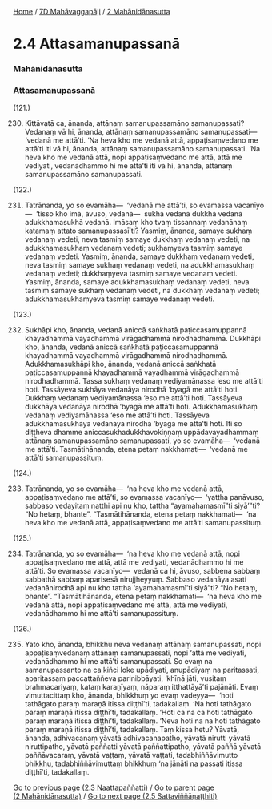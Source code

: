 
[Home](/) / [7D Mahāvaggapāḷi](/tipitaka/7D.md) / [2 Mahānidānasutta](/tipitaka/7D/2.md)

# 2.4 Attasamanupassanā

### Mahānidānasutta

### Attasamanupassanā

(121.)

230. Kittāvatā ca, ānanda, attānaṃ samanupassamāno samanupassati? Vedanaṃ vā hi, ānanda, attānaṃ samanupassamāno samanupassati—  ‘vedanā me attā’ti. ‘Na heva kho me vedanā attā, appaṭisaṃvedano me attā’ti iti vā hi, ānanda, attānaṃ samanupassamāno samanupassati. ‘Na heva kho me vedanā attā, nopi appaṭisaṃvedano me attā, attā me vediyati, vedanādhammo hi me attā’ti iti vā hi, ānanda, attānaṃ samanupassamāno samanupassati.

(122.)

231. Tatrānanda, yo so evamāha—  ‘vedanā me attā’ti, so evamassa vacanīyo—  ‘tisso kho imā, āvuso, vedanā—  sukhā vedanā dukkhā vedanā adukkhamasukhā vedanā. Imāsaṃ kho tvaṃ tissannaṃ vedanānaṃ katamaṃ attato samanupassasī’ti? Yasmiṃ, ānanda, samaye sukhaṃ vedanaṃ vedeti, neva tasmiṃ samaye dukkhaṃ vedanaṃ vedeti, na adukkhamasukhaṃ vedanaṃ vedeti; sukhaṃyeva tasmiṃ samaye vedanaṃ vedeti. Yasmiṃ, ānanda, samaye dukkhaṃ vedanaṃ vedeti, neva tasmiṃ samaye sukhaṃ vedanaṃ vedeti, na adukkhamasukhaṃ vedanaṃ vedeti; dukkhaṃyeva tasmiṃ samaye vedanaṃ vedeti. Yasmiṃ, ānanda, samaye adukkhamasukhaṃ vedanaṃ vedeti, neva tasmiṃ samaye sukhaṃ vedanaṃ vedeti, na dukkhaṃ vedanaṃ vedeti; adukkhamasukhaṃyeva tasmiṃ samaye vedanaṃ vedeti.

(123.)

232. Sukhāpi kho, ānanda, vedanā aniccā saṅkhatā paṭiccasamuppannā khayadhammā vayadhammā virāgadhammā nirodhadhammā. Dukkhāpi kho, ānanda, vedanā aniccā saṅkhatā paṭiccasamuppannā khayadhammā vayadhammā virāgadhammā nirodhadhammā. Adukkhamasukhāpi kho, ānanda, vedanā aniccā saṅkhatā paṭiccasamuppannā khayadhammā vayadhammā virāgadhammā nirodhadhammā. Tassa sukhaṃ vedanaṃ vediyamānassa ‘eso me attā’ti hoti. Tassāyeva sukhāya vedanāya nirodhā ‘byagā me attā’ti hoti. Dukkhaṃ vedanaṃ vediyamānassa ‘eso me attā’ti hoti. Tassāyeva dukkhāya vedanāya nirodhā ‘byagā me attā’ti hoti. Adukkhamasukhaṃ vedanaṃ vediyamānassa ‘eso me attā’ti hoti. Tassāyeva adukkhamasukhāya vedanāya nirodhā ‘byagā me attā’ti hoti. Iti so diṭṭheva dhamme aniccasukhadukkhavokiṇṇaṃ uppādavayadhammaṃ attānaṃ samanupassamāno samanupassati, yo so evamāha—  ‘vedanā me attā’ti. Tasmātihānanda, etena petaṃ nakkhamati—  ‘vedanā me attā’ti samanupassituṃ.

(124.)

233. Tatrānanda, yo so evamāha—  ‘na heva kho me vedanā attā, appaṭisaṃvedano me attā’ti, so evamassa vacanīyo—  ‘yattha panāvuso, sabbaso vedayitaṃ natthi api nu kho, tattha “ayamahamasmī”ti siyā’”ti? “No hetaṃ, bhante”. “Tasmātihānanda, etena petaṃ nakkhamati—  ‘na heva kho me vedanā attā, appaṭisaṃvedano me attā’ti samanupassituṃ.

(125.)

234. Tatrānanda, yo so evamāha—  ‘na heva kho me vedanā attā, nopi appaṭisaṃvedano me attā, attā me vediyati, vedanādhammo hi me attā’ti. So evamassa vacanīyo—  vedanā ca hi, āvuso, sabbena sabbaṃ sabbathā sabbaṃ aparisesā nirujjheyyuṃ. Sabbaso vedanāya asati vedanānirodhā api nu kho tattha ‘ayamahamasmī’ti siyā”ti? “No hetaṃ, bhante”. “Tasmātihānanda, etena petaṃ nakkhamati—  ‘na heva kho me vedanā attā, nopi appaṭisaṃvedano me attā, attā me vediyati, vedanādhammo hi me attā’ti samanupassituṃ.

(126.)

235. Yato kho, ānanda, bhikkhu neva vedanaṃ attānaṃ samanupassati, nopi appaṭisaṃvedanaṃ attānaṃ samanupassati, nopi ‘attā me vediyati, vedanādhammo hi me attā’ti samanupassati. So evaṃ na samanupassanto na ca kiñci loke upādiyati, anupādiyaṃ na paritassati, aparitassaṃ paccattaññeva parinibbāyati, ‘khīṇā jāti, vusitaṃ brahmacariyaṃ, kataṃ karaṇīyaṃ, nāparaṃ itthattāyā’ti pajānāti. Evaṃ vimuttacittaṃ kho, ānanda, bhikkhuṃ yo evaṃ vadeyya—  ‘hoti tathāgato paraṃ maraṇā itissa diṭṭhī’ti, tadakallaṃ. ‘Na hoti tathāgato paraṃ maraṇā itissa diṭṭhī’ti, tadakallaṃ. ‘Hoti ca na ca hoti tathāgato paraṃ maraṇā itissa diṭṭhī’ti, tadakallaṃ. ‘Neva hoti na na hoti tathāgato paraṃ maraṇā itissa diṭṭhī’ti, tadakallaṃ. Taṃ kissa hetu? Yāvatā, ānanda, adhivacanaṃ yāvatā adhivacanapatho, yāvatā nirutti yāvatā niruttipatho, yāvatā paññatti yāvatā paññattipatho, yāvatā paññā yāvatā paññāvacaraṃ, yāvatā vaṭṭaṃ, yāvatā vaṭṭati, tadabhiññāvimutto bhikkhu, tadabhiññāvimuttaṃ bhikkhuṃ ‘na jānāti na passati itissa diṭṭhī’ti, tadakallaṃ.

[Go to previous page (2.3 Naattapaññatti)](/tipitaka/7D/2/2.3.md) / [Go to parent page (2 Mahānidānasutta)](/tipitaka/7D/2.md) / [Go to next page (2.5 Sattaviññāṇaṭṭhiti)](/tipitaka/7D/2/2.5.md)


